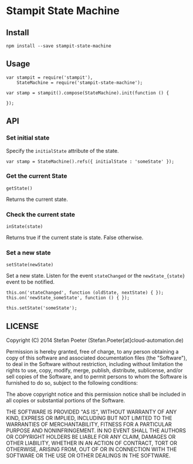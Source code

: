 # Stampit State Machine

## Install

`npm install --save stampit-state-machine`

## Usage

    var stampit = require('stampit'),
        StateMachine = require('stampit-state-machine'); 

    var stamp = stampit().compose(StateMachine).init(function () {
        
    });

## API

### Set initial state

Specify the `initialState` attribute of the state.

    var stamp = StateMachine().refs({ initialState : 'someState' });

### Get the current State

`getState()`

Returns the current state.

### Check the current state

`inState(state)`

Returns true if the current state is state. False otherwise.

### Set a new state

`setState(newState)`

Set a new state. Listen for the event `stateChanged` or the `newState_{state}` event to be notified.

    this.on('stateChanged', function (oldState, nextState) { });
    this.on('newState_someState', function () { });

    this.setState('someState');

## LICENSE

Copyright (C) 2014 Stefan Poeter (Stefan.Poeter[at]cloud-automation.de)

Permission is hereby granted, free of charge, to any person obtaining a copy of this software and associated documentation files (the "Software"), to deal in the Software without restriction, including without limitation the rights to use, copy, modify, merge, publish, distribute, sublicense, and/or sell copies of the Software, and to permit persons to whom the Software is furnished to do so, subject to the following conditions:

The above copyright notice and this permission notice shall be included in all copies or substantial portions of the Software.

THE SOFTWARE IS PROVIDED "AS IS", WITHOUT WARRANTY OF ANY KIND, EXPRESS OR IMPLIED, INCLUDING BUT NOT LIMITED TO THE WARRANTIES OF MERCHANTABILITY, FITNESS FOR A PARTICULAR PURPOSE AND NONINFRINGEMENT. IN NO EVENT SHALL THE AUTHORS OR COPYRIGHT HOLDERS BE LIABLE FOR ANY CLAIM, DAMAGES OR OTHER LIABILITY, WHETHER IN AN ACTION OF CONTRACT, TORT OR OTHERWISE, ARISING FROM, OUT OF OR IN CONNECTION WITH THE SOFTWARE OR THE USE OR OTHER DEALINGS IN THE SOFTWARE.
